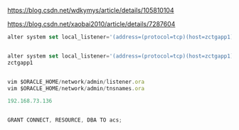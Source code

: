 https://blog.csdn.net/wdkymys/article/details/105810104

https://blog.csdn.net/xaobai2010/article/details/7287604



```javascript
alter system set local_listener='(address=(protocol=tcp)(host=zctgapp1)(port=7011))';


alter system set local_listener='(address=(protocol=tcp)(host=zctgapp1)(port=7011))';
zctgapp1


vim $ORACLE_HOME/network/admin/listener.ora
vim $ORACLE_HOME/network/admin/tnsnames.ora

192.168.73.136


GRANT CONNECT, RESOURCE, DBA TO acs;
```

